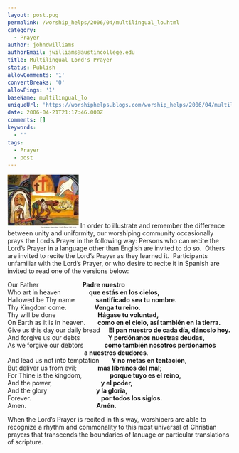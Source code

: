 ```yaml
---
layout: post.pug
permalink: /worship_helps/2006/04/multilingual_lo.html 
category:
  - Prayer
author: johndwilliams
authorEmail: jwilliams@austincollege.edu
title: Multilingual Lord's Prayer
status: Publish
allowComments: '1'
convertBreaks: '0'
allowPings: '1'
baseName: multilingual_lo
uniqueUrl: 'https://worshiphelps.blogs.com/worship_helps/2006/04/multilingual_lo.html '
date: 2006-04-21T21:17:46.000Z
comments: []
keywords:
  - ''
tags:
  - Prayer
  - post
---
```

[![16_lords_prayer_nikhil_halder](/img/16_lords_prayer_nikhil_halder.jpg "16_lords_prayer_nikhil_halder")](/img/shared/16_lords_prayer_nikhil_halder.jpg) In order to illustrate and remember the difference between unity and uniformity, our worshiping community occasionally prays the Lord’s Prayer in the following way: Persons who can recite the Lord’s Prayer in a language other than English are invited to do so.  Others are invited to recite the Lord’s Prayer as they learned it.  Participants unfamiliar with the Lord’s Prayer, or who desire to recite it in Spanish are invited to read one of the versions below:

Our Father                         **Padre nuestro**  
Who art in heaven                **que estás en los cielos,**  
Hallowed be Thy name            **santificado sea tu nombre.**  
Thy Kingdom come.                **Venga tu reino.**  
Thy will be done                        **Hágase tu voluntad,**  
On Earth as it is in heaven.       **como en el cielo, así también en la tierra.**  
Give us this day our daily bread     **El pan nuestro de cada día, dánoslo hoy.**  
And forgive us our debts                **Y perdónanos nuestras deudas,**  
As we forgive our debtors            **como también nosotros perdonamos  
                                                    a nuestros deudores**.  
And lead us not into temptation       **Y no metas en tentación,**  
But deliver us from evil;            **mas líbranos del mal;**  
For Thine is the kingdom,                **porque tuyo es el reino,**  
And the power,                            **y el poder,**  
And the glory                            **y la gloria,**  
Forever.                                        **por todos los siglos.**  
Amen.                                        **Amén.**

When the Lord’s Prayer is recited in this way, worshipers are able to recognize a rhythm and commonality to this most universal of Christian prayers that transcends the boundaries of lanuage or particular translations of scripture.